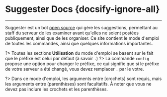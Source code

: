 # Suggester Docs {docsify-ignore-all}
---
Suggester est un bot [open source](https://github.com/Suggester-Bot/Suggester) qui gère les suggestions, permettant au staff du serveur de les examiner avant qu'elles ne soient postées publiquement, ainsi que de les organiser. Ce site contient le mode d'emploi de toutes les commandes, ainsi que quelques informations importantes.


?> Toutes les sections **Utilisation** du mode d'emploi se basent sur le fait que le préfixe est celui par défaut (à savoir `.`)
?> La commande `config` propose une option pour changer le préfixe, ce qui signifie que si le préfixe de votre serveur a été changé, vous devez remplacer `.` par le votre.

?> Dans ce mode d'emploi, les arguments entre [crochets] sont requis, mais les arguments entre (parenthèses) sont facultatifs. À noter que vous ne devez pas inclure les crochets et les parenthèses.
